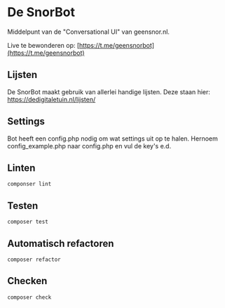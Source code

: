 # De SnorBot

Middelpunt van de "Conversational UI" van geensnor.nl.

Live te bewonderen op: [https://t.me/geensnorbot](https://t.me/geensnorbot)

## Lijsten

De SnorBot maakt gebruik van allerlei handige lijsten. Deze staan hier:
<https://dedigitaletuin.nl/lijsten/>

## Settings

Bot heeft een config.php nodig om wat settings uit op te halen. Hernoem config_example.php naar config.php en vul de key's e.d.

## Linten

`componser lint`

## Testen

`composer test`

## Automatisch refactoren

`composer refactor`

## Checken

`composer check`
